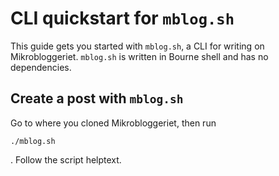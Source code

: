 # CLI quickstart for `mblog.sh`

This guide gets you started with `mblog.sh`, a CLI for writing on Mikrobloggeriet.
`mblog.sh` is written in Bourne shell and has no dependencies.

## Create a post with `mblog.sh`

Go to where you cloned Mikrobloggeriet, then run

    ./mblog.sh

.
Follow the script helptext.
